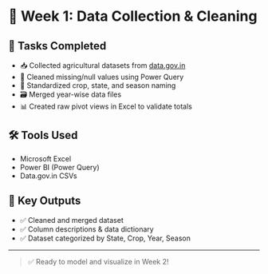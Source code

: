 # 📅 Week 1: Data Collection & Cleaning

## 🧩 Tasks Completed

- 📥 Collected agricultural datasets from [data.gov.in](https://data.gov.in/)
- 🧹 Cleaned missing/null values using Power Query
- 🔄 Standardized crop, state, and season naming
- 🗃️ Merged year-wise data files
- 📊 Created raw pivot views in Excel to validate totals

## 🛠️ Tools Used

- Microsoft Excel  
- Power BI (Power Query)  
- Data.gov.in CSVs

## 📌 Key Outputs

- ✅ Cleaned and merged dataset  
- ✅ Column descriptions & data dictionary  
- ✅ Dataset categorized by State, Crop, Year, Season

---

> ✅ Ready to model and visualize in Week 2!
